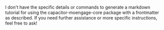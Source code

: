 I don't have the specific details or commands to generate a markdown tutorial for using the capacitor-moengage-core package with a frontmatter as described. If you need further assistance or more specific instructions, feel free to ask!
